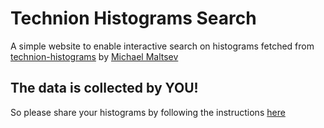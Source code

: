 # Technion Histograms Search

A simple website to enable interactive search on histograms fetched from [technion-histograms](https://github.com/michael-maltsev/technion-histograms) by [Michael Maltsev](https://github.com/michael-maltsev)

## The data is collected by YOU!
So please share your histograms by following the instructions [here](https://cheesefork.cf/share-histograms.html)
